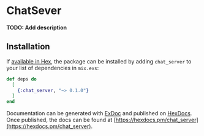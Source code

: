 # ChatSever

**TODO: Add description**

## Installation

If [available in Hex](https://hex.pm/docs/publish), the package can be installed
by adding `chat_server` to your list of dependencies in `mix.exs`:

```elixir
def deps do
  [
    {:chat_server, "~> 0.1.0"}
  ]
end
```

Documentation can be generated with [ExDoc](https://github.com/elixir-lang/ex_doc)
and published on [HexDocs](https://hexdocs.pm). Once published, the docs can
be found at [https://hexdocs.pm/chat_server](https://hexdocs.pm/chat_server).

